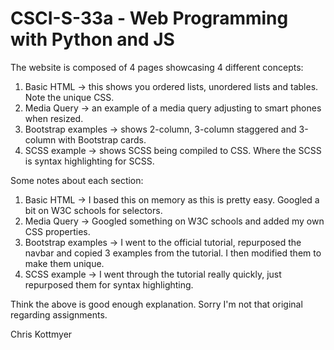 # CSCI-S-33a - Web Programming with Python and JS

The website is composed of 4 pages showcasing 4 different concepts:
1. Basic HTML -> this shows you ordered lists, unordered lists and tables.  Note the unique CSS.
2. Media Query -> an example of a media query adjusting to smart phones when resized.
3. Bootstrap examples -> shows 2-column, 3-column staggered and 3-column with Bootstrap cards.
4. SCSS example -> shows SCSS being compiled to CSS.  Where the SCSS is syntax highlighting for SCSS.

Some notes about each section:
1. Basic HTML -> I based this on memory as this is pretty easy.  Googled a bit on W3C schools for selectors.
2. Media Query -> Googled something on W3C schools and added my own CSS properties.
3. Bootstrap examples -> I went to the official tutorial, repurposed the navbar and copied 3 examples from the tutorial.  I then modified them to make them unique.
4. SCSS example -> I went through the tutorial really quickly, just repurposed them for syntax highlighting.

Think the above is good enough explanation.  Sorry I'm not that original regarding assignments.

Chris Kottmyer

